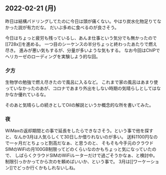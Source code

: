 ## 2022-02-21 (月)

昨日は結構パドリングしてたのに今日は頭が痛くない。やはり炭水化物足りてなかった説が有力だな。
だいぶ多めに食べるのが良さそう。

今日はちょっと疲労も残っているし、あんま仕事という気分でも無かったので[[728x]]を進める。
一つ目のシーケンスの半分ちょっと終わったあたりで燃え尽き。
進みが悪い気もするが、分量が多いような気もする。
なお今回はChIPでヘリカーゼのローディングを実験しよう的な回。

### 夕方

生物学の勉強で燃え尽きたので風呂に入るなど。
これまで家の風呂はあまり使っていなかったのあが、コロナであまり外出をしない時期の気晴らしとしてはなかなか優れているな。

そのあと気晴らしの続きとしてOilの解説というか概念的な所を書いてみた。

### 夜

WiMaxの返却期間との事で延長をしたらできなさそう。という事で他を探すと、なんか3月は人気らしくて30日しか借りれないのが多い。
送料1100円なので一ヶ月だとちょっと割高だなぁ、と思うのと、
そもそも今手元のクラウドSIMのWiFiの月100GB制限ってどのくらいなのかもちょっと気になっていたので、
しばらくクラウドSIMのWiFiルーターだけで過ごそうかなぁ、と検討中。
制限引っかかってから次のを頼めばいいか、という事で。
3月は[[ワーケーション]]でどっか行くかもしれないしね。